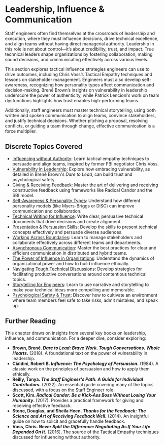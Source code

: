 # Leadership, Influence & Communication

Staff engineers often find themselves at the crossroads of leadership and execution, where they must influence decisions, drive technical excellence, and align teams without having direct managerial authority. Leadership in this role is not about control—it’s about credibility, trust, and impact. True technical leaders shape organizations by fostering collaboration, making sound decisions, and communicating effectively across various levels.

This section explores tactical influence strategies engineers can use to drive outcomes, including Chris Voss’s Tactical Empathy techniques and lessons on stakeholder management. Engineers must also develop self-awareness, recognizing how personality types affect communication and decision-making. Brené Brown’s insights on vulnerability in leadership underscore the power of authenticity, while Patrick Lencioni’s work on team dysfunctions highlights how trust enables high-performing teams.

Additionally, staff engineers must master technical storytelling, using both written and spoken communication to align teams, convince stakeholders, and justify technical decisions. Whether pitching a proposal, resolving conflicts, or guiding a team through change, effective communication is a force multiplier.

## Discrete Topics Covered

* [Influencing without Authority](influencing-without-authority.md): Learn tactical empathy techniques to persuade and align teams, inspired by former FBI negotiator Chris Voss.
* [Vulnerability in Leadership](vulnerability-leadership.md): Explore how embracing vulnerability, as detailed in Brené Brown's *Dare to Lead*, can build trust and psychological safety.
* [Giving & Receiving Feedback](giving-receiving-feedback.md): Master the art of delivering and receiving constructive feedback using frameworks like Radical Candor and the SBI model.
* [Self-Awareness & Personality Types](self-awareness-personality-types.md): Understand how different personality models (like Myers-Briggs or DiSC) can improve communication and collaboration.
* [Technical Writing for Influence](technical-writing-for-influence.md): Write clear, persuasive technical documents that drive decisions and create alignment.
* [Presentation & Persuasion Skills](presentation-persuasion-skills.md): Develop the skills to present technical concepts effectively and persuade diverse audiences.
* [Working Across Boundaries](working-across-boundaries.md): Learn to manage stakeholders and collaborate effectively across different teams and departments.
* [Asynchronous Communication](async-communication.md): Master the best practices for clear and efficient communication in distributed and hybrid teams.
* [The Power of Influence in Organizations](power-influence-organizations.md): Understand the dynamics of organizational power and how to build influence ethically.
* [Navigating Tough Technical Discussions](navigating-tough-technical-discussions.md): Develop strategies for facilitating productive conversations around contentious technical topics.
* [Storytelling for Engineers](storytelling-for-engineers.md): Learn to use narrative and storytelling to make your technical ideas more compelling and memorable.
* [Psychological Safety & Trust](psychological-safety-trust.md): Discover how to cultivate an environment where team members feel safe to take risks, admit mistakes, and speak up.

## Further Reading

This chapter draws on insights from several key books on leadership, influence, and communication. For a deeper dive, consider exploring:

*   **Brown, Brené. *Dare to Lead: Brave Work. Tough Conversations. Whole Hearts.*** (2018). A foundational text on the power of vulnerability in leadership.
*   **Cialdini, Robert B. *Influence: The Psychology of Persuasion*.** (1984). A classic work on the principles of persuasion and how to apply them ethically.
*   **Reilly, Tanya. *The Staff Engineer's Path: A Guide for Individual Contributors*.** (2022). An essential guide covering many of the topics discussed, with a focus on the Staff Engineer role.
*   **Scott, Kim. *Radical Candor: Be a Kick-Ass Boss Without Losing Your Humanity*.** (2017). Provides a practical framework for giving and receiving effective feedback.
*   **Stone, Douglas, and Sheila Heen. *Thanks for the Feedback: The Science and Art of Receiving Feedback Well*.** (2014). An insightful guide on how to solicit and gracefully handle feedback.
*   **Voss, Chris. *Never Split the Difference: Negotiating As If Your Life Depended On It*.** (2016). The source of the Tactical Empathy techniques discussed for influencing without authority.
